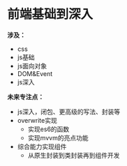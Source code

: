 # 前端基础到深入

**涉及：**

+ css
+ js基础
+ js面向对象
+ DOM&Event
+ js深入


**未来专注点：**
+ js深入，闭包、更高级的写法、封装等
+ overwrite实现
    + 实现es6的函数
    + 实现mvvm的亮点功能
+ 综合能力实现组件
    + 从原生封装到类封装再到组件开发